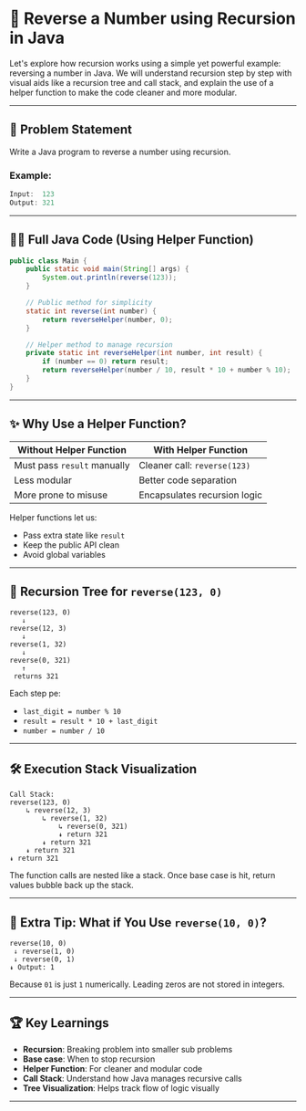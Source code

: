 # 📖 Reverse a Number using Recursion in Java

Let's explore how recursion works using a simple yet powerful example: reversing a number in Java. We will understand recursion step by step with visual aids like a recursion tree and call stack, and explain the use of a helper function to make the code cleaner and more modular.

---

## 📅 Problem Statement
Write a Java program to reverse a number using recursion.

### Example:
```java
Input:  123
Output: 321
```

---

## 👨‍💻 Full Java Code (Using Helper Function)

```java
public class Main {
    public static void main(String[] args) {
        System.out.println(reverse(123));
    }

    // Public method for simplicity
    static int reverse(int number) {
        return reverseHelper(number, 0);
    }

    // Helper method to manage recursion
    private static int reverseHelper(int number, int result) {
        if (number == 0) return result;
        return reverseHelper(number / 10, result * 10 + number % 10);
    }
}
```

---

## ✨ Why Use a Helper Function?

| Without Helper Function     | With Helper Function         |
|-----------------------------|------------------------------|
| Must pass `result` manually | Cleaner call: `reverse(123)` |
| Less modular                | Better code separation       |
| More prone to misuse        | Encapsulates recursion logic |

Helper functions let us:
- Pass extra state like `result`
- Keep the public API clean
- Avoid global variables

---

## 🎨 Recursion Tree for `reverse(123, 0)`

```
reverse(123, 0)
   ↓
reverse(12, 3)
   ↓
reverse(1, 32)
   ↓
reverse(0, 321)
   ↑
 returns 321
```

Each step pe:
- `last_digit = number % 10`
- `result = result * 10 + last_digit`
- `number = number / 10`

---

## 🛠️ Execution Stack Visualization

```
Call Stack:
reverse(123, 0)
    ↳ reverse(12, 3)
        ↳ reverse(1, 32)
            ↳ reverse(0, 321)
            ↡ return 321
        ↡ return 321
    ↡ return 321
↡ return 321
```

The function calls are nested like a stack. Once base case is hit, return values bubble back up the stack.

---

## 📘 Extra Tip: What if You Use `reverse(10, 0)`?

```
reverse(10, 0)
 ↓ reverse(1, 0)
 ↓ reverse(0, 1)
↡ Output: 1
```
Because `01` is just `1` numerically. Leading zeros are not stored in integers.

---

## 🏆 Key Learnings

- **Recursion**: Breaking problem into smaller sub problems
- **Base case**: When to stop recursion
- **Helper Function**: For cleaner and modular code
- **Call Stack**: Understand how Java manages recursive calls
- **Tree Visualization**: Helps track flow of logic visually

---